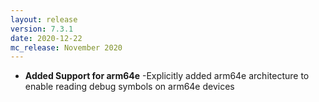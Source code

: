 ```yaml
---
layout: release
version: 7.3.1
date: 2020-12-22
mc_release: November 2020
---
```


* **Added Support for arm64e** -Explicitly added arm64e architecture to enable reading debug symbols on arm64e devices
